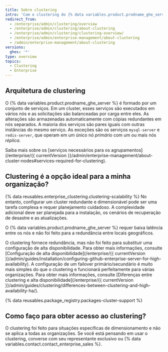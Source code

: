 ```yaml
---
title: Sobre clustering
intro: 'Com o clustering do {% data variables.product.prodname_ghe_server %}, os serviços que compõem o {% data variables.product.prodname_ghe_server %} podem ser dimensionados em vários nós.'
redirect_from:
  - /enterprise/admin/clustering/overview
  - /enterprise/admin/clustering/about-clustering
  - /enterprise/admin/clustering/clustering-overview/
  - /enterprise/admin/enterprise-management/about-clustering
  - /admin/enterprise-management/about-clustering
versions:
  ghes: '*'
type: overview
topics:
  - Clustering
  - Enterprise
---
```


## Arquitetura de clustering

O {% data variables.product.prodname_ghe_server %} é formado por um conjunto de serviços. Em um cluster, esses serviços são executados em vários nós e as solicitações são balanceadas por carga entre eles. As alterações são armazenadas automaticamente com cópias redundantes em nós separados. A maioria dos serviços são pares iguais com outras instâncias do mesmo serviço. As exceções são os serviços `mysql-server` e `redis-server`, que operam em um único nó _primário_ com um ou mais nós _réplica_.

Saiba mais sobre os [serviços necessários para os agrupamentos](/enterprise/{{ currentVersion }}/admin/enterprise-management/about-cluster-nodes#services-required-for-clustering).

## Clustering é a opção ideal para a minha organização?

{% data reusables.enterprise_clustering.clustering-scalability %} No entanto, configurar um cluster redundante e dimensionável pode ser uma tarefa complexa e requer planejamento cuidadoso. A complexidade adicional deve ser planejada para a instalação, os cenários de recuperação de desastre e as atualizações.

O {% data variables.product.prodname_ghe_server %} requer baixa latência entre os nós e não foi feito para a redundância entre locais geográficos.

O clustering fornece redundância, mas não foi feito para substituir uma configuração de alta disponibilidade. Para obter mais informações, consulte [Configuração de alta disponibilidade](/enterprise/{{ currentVersion }}/admin/guides/installation/configuring-github-enterprise-server-for-high-availability). A configuração de um failover primário/secundário é muito mais simples do que o clustering e funcionará perfeitamente para várias organizações. Para obter mais informações, consulte [Diferenças entre clustering e alta disponibilidade](/enterprise/{{ currentVersion }}/admin/guides/clustering/differences-between-clustering-and-high-availability-ha/).

{% data reusables.package_registry.packages-cluster-support %}

## Como faço para obter acesso ao clustering?

O clustering foi feito para situações específicas de dimensionamento e não se aplica a todas as organizações. Se você está pensando em usar o clustering, converse com seu representante exclusivo ou {% data variables.contact.contact_enterprise_sales %}.
